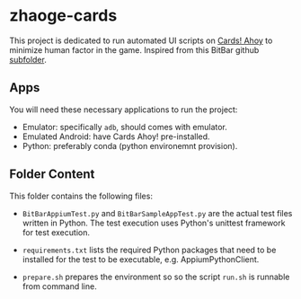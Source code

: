 # zhaoge-cards

This project is dedicated to run automated UI scripts on [Cards! Ahoy](https://cardsahoy.metalist.io/) to minimize
human factor in the game. Inspired from this BitBar github [subfolder](https://github.com/bitbar/test-samples/tree/master/samples/testing-frameworks/appium/server-side/python).

## Apps

You will need these necessary applications to run the project:
 - Emulator: specifically `adb`, should comes with emulator.
 - Emulated Android: have Cards Ahoy! pre-installed.
 - Python: preferably conda (python environemnt provision).

## Folder Content

This folder contains the following files:

* `BitBarAppiumTest.py` and `BitBarSampleAppTest.py` are the actual
  test files written in Python. The test execution uses Python's
  unittest framework for test execution.

* `requirements.txt` lists the required Python packages that need to be
  installed for the test to be executable, e.g. AppiumPythonClient.

* `prepare.sh` prepares the environment so so the script `run.sh` is runnable from command line.